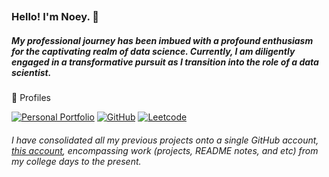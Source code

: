 ## <!-- [![Noeyislearning](https://github.com/noeyislearning/noeyislearning/assets/132775768/f3a9f2b5-8b20-425a-b8c1-a08776d48a32)](https://noeyislearning.dev)-->

### Hello! I'm Noey. 👋

##### My professional journey has been imbued with a profound enthusiasm for the captivating realm of data science. Currently, I am diligently engaged in a transformative pursuit as I transition into the role of a data scientist.

🌱 Profiles

[![Personal Portfolio](https://img.shields.io/badge/Personal%20Portfolio-3636ac?style=flat-square&logo=About.me&logoColor=e5b20f)](https://noeyislearning.dev)
[![GitHub](https://img.shields.io/badge/GitHub-3636ac?style=flat-square&logo=github&logoColor=e5b20f)](https://github.com/noeyislearning)
[![Leetcode](https://img.shields.io/badge/Leetcode-3636ac?style=flat-square&logo=leetcode&logoColor=e5b20f)](https://leetcode.com/noeyislearning)

<!-- [![Google Developer](https://img.shields.io/badge/Google_Developer-3636ac?style=flat-square&logo=Google-chrome&logoColor=e5b20f)](https://g.dev/noeyislearning)
[![Microsoft Learn](https://img.shields.io/badge/Microsoft_Learn-3636ac?style=flat-square&logo=microsoft&logoColor=e5b20f)](https://learn.microsoft.com/en-us/users/noeyislearning)
[![DataCamp](https://img.shields.io/badge/DataCamp-3636ac?style=flat-square&logo=datacamp&logoColor=e5b20f)](https://www.datacamp.com/portfolio/noeyislearning)
[![Kaggle](https://img.shields.io/badge/Kaggle-3636ac?style=flat-square&logo=kaggle&logoColor=e5b20f)](https://www.kaggle.com/noeyislearning)
[![HackerRank](https://img.shields.io/badge/HackerRank-3636ac?style=flat-square&logo=hackerrank&logoColor=e5b20f)](https://www.hackerrank.com/noeyislearning)
-->

<!--
📚 E-books

[![Gumroad](https://img.shields.io/badge/Gumroad_(Ebooks)-3636ac?style=flat-square&logo=gumroad&logoColor=e5b20f)](https://noeylearning.gumroad.com)
[![libro](https://img.shields.io/badge/Libro_by_Kooest-3636ac?style=flat-square&logo=Safari&logoColor=e5b20f)](https://libro.kooest.com/)
-->

###### I have consolidated all my previous projects onto a single GitHub account, [this account](https://github.com/noeyislearning), encompassing work (projects, README notes, and etc) from my college days to the present.
